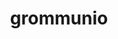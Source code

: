 ---
facebook: https://facebook.com/Grommunio-105799754952255
git: https://github.com/grommunio
instagram: https://instagram.com/grommunio_official
linkedin: https://linkedin.com/company/grommunio-official
logohandle: grommunio
sort: grommunio
title: grommunio
twitter: https://x.com/grommunio
website: https://grommunio.com/
youtube: https://youtube.com/channel/UC4dKxRHEYtS1MmX6bxea2yA
---